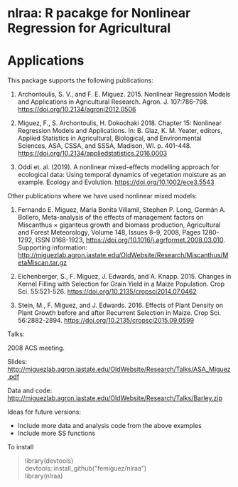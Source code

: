 # nlraa: R pacakge for Nonlinear Regression for Agricultural
# Applications

This package supports the following publications:

1. Archontoulis, S. V., and F. E. Miguez. 2015. Nonlinear Regression
   Models and Applications in Agricultural
   Research. Agron. J. 107:786-798.
   https://doi.org/10.2134/agronj2012.0506

2. Miguez, F., S. Archontoulis, H. Dokoohaki 2018. Chapter 15:
   Nonlinear Regression Models and Applications. In: B. Glaz,
   K. M. Yeater, editors, Applied Statistics in Agricultural,
   Biological, and Environmental Sciences, ASA, CSSA, and SSSA,
   Madison, WI. p. 401-448.
   https://doi.org/10.2134/appliedstatistics.2016.0003

3. Oddi et. al. (2019). A nonlinear mixed-effects modelling approach
   for ecological data: Using temporal dynamics of vegetation moisture
   as an example. Ecology and Evolution.
   https://doi.org/10.1002/ece3.5543

Other publications where we have used nonlinear mixed models:

1. Fernando E. Miguez, María Bonita Villamil, Stephen P. Long,
    Germán A. Bollero, Meta-analysis of the effects of management
    factors on Miscanthus × giganteus growth and biomass production,
    Agricultural and Forest Meteorology, Volume 148, Issues 8–9, 2008,
    Pages 1280-1292, ISSN 0168-1923,
    https://doi.org/10.1016/j.agrformet.2008.03.010.
	Supporting information:
	http://miguezlab.agron.iastate.edu/OldWebsite/Research/Miscanthus/MetaMiscan.tar.gz

2. Eichenberger, S., F. Miguez, J. Edwards, and A. Knapp. 2015. Changes
    in Kernel Filling with Selection for Grain Yield in a Maize
    Population. Crop Sci. 55:521-526.
	https://doi.org/10.2135/cropsci2014.07.0462

3. Stein, M., F. Miguez, and J. Edwards. 2016. Effects of Plant Density
    on Plant Growth before and after Recurrent Selection in
    Maize. Crop Sci. 56:2882-2894.
	https://doi.org/10.2135/cropsci2015.09.0599

Talks:

2008 ACS meeting.

Slides: 
http://miguezlab.agron.iastate.edu/OldWebsite/Research/Talks/ASA_Miguez.pdf

Data and code:
http://miguezlab.agron.iastate.edu/OldWebsite/Research/Talks/Barley.zip

Ideas for future versions:

* Include more data and analysis code from the above examples
* Include more SS functions

To install

> library(devtools) \
> devtools::install_github("femiguez/nlraa") \
> library(nlraa)
